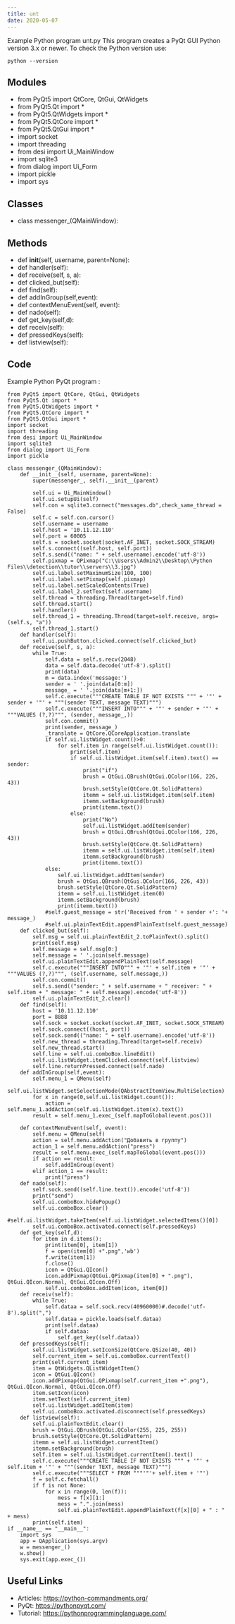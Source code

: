 ```yaml
---
title: unt
date: 2020-05-07
---
```

Example Python program unt.py
This program creates a PyQt GUI
Python version 3.x or newer.
To check the Python version use:

    python --version

## Modules

* from PyQt5 import QtCore, QtGui, QtWidgets
* from PyQt5.Qt import *
* from PyQt5.QtWidgets import *
* from PyQt5.QtCore import *
* from PyQt5.QtGui import *
* import socket
* import threading
* from desi import Ui_MainWindow
* import sqlite3
* from dialog import Ui_Form
* import pickle
* import sys

## Classes

* class messenger_(QMainWindow):

## Methods

* def __init__(self, username, parent=None):
* def handler(self):
* def receive(self, s, a):
* def clicked_but(self):
* def find(self):
* def addInGroup(self,event):
* def contextMenuEvent(self, event):
* def nado(self):
* def get_key(self,d):
* def receiv(self):
* def pressedKeys(self):
* def listview(self):

## Code

Example Python PyQt program :

    from PyQt5 import QtCore, QtGui, QtWidgets
    from PyQt5.Qt import *
    from PyQt5.QtWidgets import *
    from PyQt5.QtCore import *
    from PyQt5.QtGui import *
    import socket
    import threading
    from desi import Ui_MainWindow
    import sqlite3
    from dialog import Ui_Form
    import pickle
    
    class messenger_(QMainWindow):
        def __init__(self, username, parent=None):
            super(messenger_, self).__init__(parent)
            
            self.ui = Ui_MainWindow()
            self.ui.setupUi(self)
            self.con = sqlite3.connect("messages.db",check_same_thread = False)
            self.c = self.con.cursor()
            self.username = username
            self.host = '10.11.12.110'
            self.port = 60005
            self.s = socket.socket(socket.AF_INET, socket.SOCK_STREAM)
            self.s.connect((self.host, self.port))
            self.s.send(("name: " + self.username).encode('utf-8'))
            self.pixmap = QPixmap("C:\\Users\\Admin2\\Desktop\\Python Files\\detection\\tutor\\servers\\3.jpg")
            self.ui.label.setMaximumSize(100, 100)
            self.ui.label.setPixmap(self.pixmap)
            self.ui.label.setScaledContents(True)
            self.ui.label_2.setText(self.username)
            self.thread = threading.Thread(target=self.find)
            self.thread.start()
            self.handler()
            self.thread_1 = threading.Thread(target=self.receive, args=(self.s, "a"))
            self.thread_1.start()
        def handler(self):
            self.ui.pushButton.clicked.connect(self.clicked_but)
        def receive(self, s, a):
            while True:
                self.data = self.s.recv(2048)
                data = self.data.decode('utf-8').split()
                print(data)
                m = data.index('message:')
                sender = ' '.join(data[0:m])
                message_ = ' '.join(data[m+1:])
                self.c.execute("""CREATE TABLE IF NOT EXISTS """ + '"' + sender + '"' + """(sender TEXT, message TEXT)""")
                self.c.execute("""INSERT INTO""" + '"' + sender + '"' + """VALUES (?,?)""", (sender, message_,))
                self.con.commit()
                print(sender, message_)
                _translate = QtCore.QCoreApplication.translate
                if self.ui.listWidget.count()>0:
                    for self.item in range(self.ui.listWidget.count()): 
                        print(self.item)
                        if self.ui.listWidget.item(self.item).text() == sender: 
                            print("if")
                            brush = QtGui.QBrush(QtGui.QColor(166, 226, 43))
                            brush.setStyle(QtCore.Qt.SolidPattern)
                            itemm = self.ui.listWidget.item(self.item)
                            itemm.setBackground(brush)
                            print(itemm.text())
                        else:
                            print("No")
                            self.ui.listWidget.addItem(sender)
                            brush = QtGui.QBrush(QtGui.QColor(166, 226, 43))
                            brush.setStyle(QtCore.Qt.SolidPattern)
                            itemm = self.ui.listWidget.item(self.item)
                            itemm.setBackground(brush)
                            print(itemm.text())
                else:
                    self.ui.listWidget.addItem(sender)
                    brush = QtGui.QBrush(QtGui.QColor(166, 226, 43))
                    brush.setStyle(QtCore.Qt.SolidPattern)
                    itemm = self.ui.listWidget.item(0)
                    itemm.setBackground(brush)
                    print(itemm.text())
                #self.guest_message = str('Received from ' + sender +': '+ message_)
                #self.ui.plainTextEdit.appendPlainText(self.guest_message)
        def clicked_but(self):
            self.msg = self.ui.plainTextEdit_2.toPlainText().split()
            print(self.msg)
            self.message = self.msg[0:]
            self.message = ' '.join(self.message)
            self.ui.plainTextEdit.appendPlainText(self.message)
            self.c.execute("""INSERT INTO""" + '"' + self.item + '"' + """VALUES (?,?)""", (self.username, self.message,))
            self.con.commit()
            self.s.send(("sender: " + self.username + " receiver: " + self.item + " message: " + self.message).encode('utf-8')) 
            self.ui.plainTextEdit_2.clear()
        def find(self):
            host = '10.11.12.110'
            port = 8888
            self.sock = socket.socket(socket.AF_INET, socket.SOCK_STREAM)
            self.sock.connect((host, port))
            self.sock.send(("name: " + self.username).encode('utf-8'))
            self.new_thread = threading.Thread(target=self.receiv)
            self.new_thread.start()
            self.line = self.ui.comboBox.lineEdit()
            self.ui.listWidget.itemClicked.connect(self.listview)
            self.line.returnPressed.connect(self.nado)
        def addInGroup(self,event):
            self.menu_1 = QMenu(self)
            self.ui.listWidget.setSelectionMode(QAbstractItemView.MultiSelection)
            for x in range(0,self.ui.listWidget.count()):
                action = self.menu_1.addAction(self.ui.listWidget.item(x).text())
            result = self.menu_1.exec_(self.mapToGlobal(event.pos()))
            
        def contextMenuEvent(self, event):
            self.menu = QMenu(self)
            action = self.menu.addAction("Добавить в группу")
            action_1 = self.menu.addAction("press")
            result = self.menu.exec_(self.mapToGlobal(event.pos()))
            if action == result:
                self.addInGroup(event)
            elif action_1 == result:
                print("press")    
        def nado(self):
            self.sock.send((self.line.text()).encode('utf-8'))
            print("send")
            self.ui.comboBox.hidePopup()
            self.ui.comboBox.clear()
            #self.ui.listWidget.takeItem(self.ui.listWidget.selectedItems()[0])
            self.ui.comboBox.activated.connect(self.pressedKeys)
        def get_key(self,d):
            for item in d.items():
                print(item[0], item[1])
                f = open(item[0] +".png",'wb')
                f.write(item[1])
                f.close()
                icon = QtGui.QIcon()
                icon.addPixmap(QtGui.QPixmap(item[0] + ".png"), QtGui.QIcon.Normal, QtGui.QIcon.Off)
                self.ui.comboBox.addItem(icon, item[0])
        def receiv(self):
            while True:
                self.dataa = self.sock.recv(40960000)#.decode('utf-8').split(",")
                self.dataa = pickle.loads(self.dataa)
                print(self.dataa)
                if self.dataa:
                    self.get_key((self.dataa))
        def pressedKeys(self):
            self.ui.listWidget.setIconSize(QtCore.QSize(40, 40))
            self.current_item = self.ui.comboBox.currentText()
            print(self.current_item)
            item = QtWidgets.QListWidgetItem()
            icon = QtGui.QIcon()
            icon.addPixmap(QtGui.QPixmap(self.current_item +".png"), QtGui.QIcon.Normal, QtGui.QIcon.Off)
            item.setIcon(icon)
            item.setText(self.current_item)
            self.ui.listWidget.addItem(item)
            self.ui.comboBox.activated.disconnect(self.pressedKeys)
        def listview(self):
            self.ui.plainTextEdit.clear()
            brush = QtGui.QBrush(QtGui.QColor(255, 225, 255))
            brush.setStyle(QtCore.Qt.SolidPattern)
            itemm = self.ui.listWidget.currentItem()
            itemm.setBackground(brush)
            self.item = self.ui.listWidget.currentItem().text()
            self.c.execute("""CREATE TABLE IF NOT EXISTS """ + '"' + self.item + '"' + """(sender TEXT, message TEXT)""")
            self.c.execute("""SELECT * FROM """'"'+ self.item + '"')
            f = self.c.fetchall()
            if f is not None:
                for x in range(0, len(f)):
                    mess = f[x][1:]
                    mess = ".".join(mess)
                    self.ui.plainTextEdit.appendPlainText(f[x][0] + " : " + mess)
            print(self.item)
    if __name__ == "__main__":
        import sys
        app = QApplication(sys.argv)
        w = messenger_()
        w.show()
        sys.exit(app.exec_())

## Useful Links

- Articles: https://python-commandments.org/
- PyQt: https://pythonpyqt.com/
- Tutorial: https://pythonprogramminglanguage.com/
